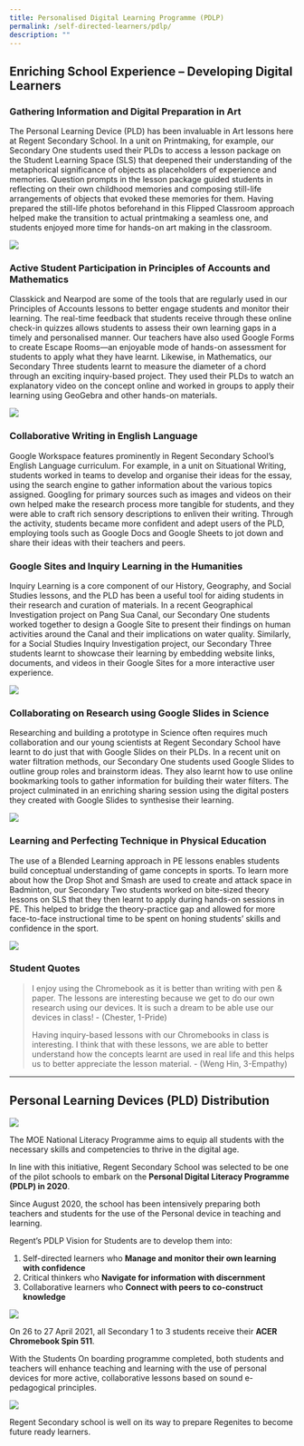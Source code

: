 ```yaml
---
title: Personalised Digital Learning Programme (PDLP)
permalink: /self-directed-learners/pdlp/
description: ""
---
```

## **Enriching School Experience – Developing Digital Learners**

### **Gathering Information and Digital Preparation in Art**

The Personal Learning Device (PLD) has been invaluable in Art lessons here at Regent Secondary School. In a unit on Printmaking, for example, our Secondary One students used their PLDs to access a lesson package on the Student Learning Space (SLS) that deepened their understanding of the metaphorical significance of objects as placeholders of experience and memories. Question prompts in the lesson package guided students in reflecting on their own childhood memories and composing still-life arrangements of objects that evoked these memories for them. Having prepared the still-life photos beforehand in this Flipped Classroom approach helped make the transition to actual printmaking a seamless one, and students enjoyed more time for hands-on art making in the classroom.

![](/images/PDLP/PDLP_1-ART.jpg)

### **Active Student Participation in Principles of Accounts and Mathematics**

Classkick and Nearpod are some of the tools that are regularly used in our Principles of Accounts lessons to better engage students and monitor their learning. The real-time feedback that students receive through these online check-in quizzes allows students to assess their own learning gaps in a timely and personalised manner. Our teachers have also used Google Forms to create Escape Rooms—an enjoyable mode of hands-on assessment for students to apply what they have learnt. Likewise, in Mathematics, our Secondary Three students learnt to measure the diameter of a chord through an exciting inquiry-based project. They used their PLDs to watch an explanatory video on the concept online and worked in groups to apply their learning using GeoGebra and other hands-on materials.

![](/images/PDLP/PDLP_2-POA.jpg)

### **Collaborative Writing in English Language**

Google Workspace features prominently in Regent Secondary School’s English Language curriculum. For example, in a unit on Situational Writing, students worked in teams to develop and organise their ideas for the essay, using the search engine to gather information about the various topics assigned. Googling for primary sources such as images and videos on their own helped make the research process more tangible for students, and they were able to craft rich sensory descriptions to enliven their writing. Through the activity, students became more confident and adept users of the PLD, employing tools such as Google Docs and Google Sheets to jot down and share their ideas with their teachers and peers.

### **Google Sites and Inquiry Learning in the Humanities**

Inquiry Learning is a core component of our History, Geography, and Social Studies lessons, and the PLD has been a useful tool for aiding students in their research and curation of materials. In a recent Geographical Investigation project on Pang Sua Canal, our Secondary One students worked together to design a Google Site to present their findings on human activities around the Canal and their implications on water quality. Similarly, for a Social Studies Inquiry Investigation project, our Secondary Three students learnt to showcase their learning by embedding website links, documents, and videos in their Google Sites for a more interactive user experience.

![](/images/PDLP/PDLP_4_HUM.jpg)

### **Collaborating on Research using Google Slides in Science**

Researching and building a prototype in Science often requires much collaboration and our young scientists at Regent Secondary School have learnt to do just that with Google Slides on their PLDs. In a recent unit on water filtration methods, our Secondary One students used Google Slides to outline group roles and brainstorm ideas. They also learnt how to use online bookmarking tools to gather information for building their water filters. The project culminated in an enriching sharing session using the digital posters they created with Google Slides to synthesise their learning.

![](/images/PDLP/PDLP_5-SCI.jpg)

### **Learning and Perfecting Technique in Physical Education**

The use of a Blended Learning approach in PE lessons enables students build conceptual understanding of game concepts in sports. To learn more about how the Drop Shot and Smash are used to create and attack space in Badminton, our Secondary Two students worked on bite-sized theory lessons on SLS that they then learnt to apply during hands-on sessions in PE. This helped to bridge the theory-practice gap and allowed for more face-to-face instructional time to be spent on honing students’ skills and confidence in the sport.

![](/images/PDLP/PDLP_6-PE.png)

### **Student Quotes**

> I enjoy using the Chromebook as it is better than writing with pen & paper. The lessons are interesting because we get to do our own research using our devices. It is such a dream to be able use our devices in class! - (Chester, 1-Pride) 
> 
> Having inquiry-based lessons with our Chromebooks in class is interesting. I think that with these lessons, we are able to better understand how the concepts learnt are used in real life and this helps us to better appreciate the lesson material. - (Weng Hin, 3-Empathy)


-------------------------------------------------------------

## **Personal Learning Devices (PLD) Distribution**

![](/images/PDLP/PLD_1.jpg)

The MOE National Literacy Programme aims to equip all students with the necessary skills and competencies to thrive in the digital age.

In line with this initiative, Regent Secondary School was selected to be one of the pilot schools to embark on the **Personal Digital Literacy Programme (PDLP) in 2020**.

Since August 2020, the school has been intensively preparing both teachers and students for the use of the Personal device in teaching and learning.

Regent’s PDLP Vision for Students are to develop them into:

1.  Self-directed learners who **Manage and monitor their own learning with confidence**
2.  Critical thinkers who **Navigate for information with discernment**
3.  Collaborative learners who **Connect with peers to co-construct knowledge**

![](/images/PDLP/PLD_2.jpg)

On 26 to 27 April 2021, all Secondary 1 to 3 students receive their **ACER Chromebook Spin 511**.

With the Students On boarding programme completed, both students and teachers will enhance teaching and learning with the use of personal devices for more active, collaborative lessons based on sound e-pedagogical principles.

![](/images/PDLP/PLD_3.jpg)

Regent Secondary school is well on its way to prepare Regenites to become future ready learners.